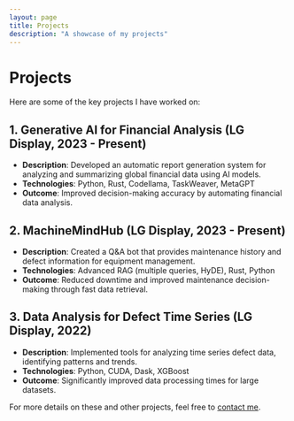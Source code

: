 ```yaml
---
layout: page
title: Projects
description: "A showcase of my projects"
---
```


# Projects

Here are some of the key projects I have worked on:

## 1. **Generative AI for Financial Analysis** (LG Display, 2023 - Present)
- **Description**: Developed an automatic report generation system for analyzing and summarizing global financial data using AI models.
- **Technologies**: Python, Rust, Codellama, TaskWeaver, MetaGPT
- **Outcome**: Improved decision-making accuracy by automating financial data analysis.

## 2. **MachineMindHub** (LG Display, 2023 - Present)
- **Description**: Created a Q&A bot that provides maintenance history and defect information for equipment management.
- **Technologies**: Advanced RAG (multiple queries, HyDE), Rust, Python
- **Outcome**: Reduced downtime and improved maintenance decision-making through fast data retrieval.

## 3. **Data Analysis for Defect Time Series** (LG Display, 2022)
- **Description**: Implemented tools for analyzing time series defect data, identifying patterns and trends.
- **Technologies**: Python, CUDA, Dask, XGBoost
- **Outcome**: Significantly improved data processing times for large datasets.

For more details on these and other projects, feel free to [contact me](/contact).
